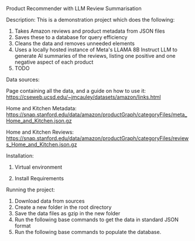Product Recommender with LLM Review Summarisation

Description:
This is a demonstration project which does the following:
1. Takes Amazon reviews and product metadata from JSON files
2. Saves these to a database for query efficiency
3. Cleans the data and removes unneeded elements
4. Uses a locally hosted instance of Meta's LLAMA 8B Instruct LLM to generate AI summaries of the reviews,
listing one positive and one negative aspect of each product
5. TODO


Data sources:

Page containing all the data, and a guide on how to use it:
https://cseweb.ucsd.edu/~jmcauley/datasets/amazon/links.html

Home and Kitchen Metadata:
https://snap.stanford.edu/data/amazon/productGraph/categoryFiles/meta_Home_and_Kitchen.json.gz

Home and Kitchen Reviews:
https://snap.stanford.edu/data/amazon/productGraph/categoryFiles/reviews_Home_and_Kitchen.json.gz


Installation:
1. Virtual environment

2. Install Requirements

Running the project:
1. Download data from sources
2. Create a new folder in the root directory
3. Save the data files as gzip in the new folder
4. Run the following base commands to get the data in standard JSON format
5. Run the following base commands to populate the database.